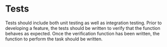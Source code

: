 # Tests
Tests should include both unit testing as well as integration testing.  Prior to developing a feature, the tests should be written to verify that the function behaves as expected.  Once the verification function has been written, the function to perform the task should be written.

